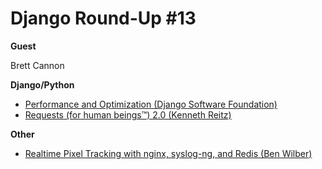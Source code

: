 # Django Round-Up #13

**Guest**

Brett Cannon

**Django/Python**
* [Performance and Optimization (Django Software Foundation)](https://docs.djangoproject.com/en/dev/topics/performance/)
* [Requests (for human beings™) 2.0 (Kenneth Reitz)](http://docs.python-requests.org/en/latest/community/updates/#id1)

**Other**
* [Realtime Pixel Tracking with nginx, syslog-ng, and Redis (Ben Wilber)](http://benwilber.net/realtime-pixel-tracking-nginx-syslog-ng-redis)
